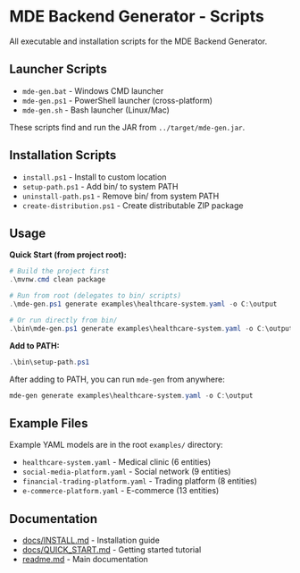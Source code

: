 # MDE Backend Generator - Scripts

All executable and installation scripts for the MDE Backend Generator.

## Launcher Scripts

- `mde-gen.bat` - Windows CMD launcher
- `mde-gen.ps1` - PowerShell launcher (cross-platform)
- `mde-gen.sh` - Bash launcher (Linux/Mac)

These scripts find and run the JAR from `../target/mde-gen.jar`.

## Installation Scripts

- `install.ps1` - Install to custom location
- `setup-path.ps1` - Add bin/ to system PATH
- `uninstall-path.ps1` - Remove bin/ from system PATH
- `create-distribution.ps1` - Create distributable ZIP package

## Usage

**Quick Start (from project root):**
```powershell
# Build the project first
.\mvnw.cmd clean package

# Run from root (delegates to bin/ scripts)
.\mde-gen.ps1 generate examples\healthcare-system.yaml -o C:\output

# Or run directly from bin/
.\bin\mde-gen.ps1 generate examples\healthcare-system.yaml -o C:\output
```

**Add to PATH:**
```powershell
.\bin\setup-path.ps1
```

After adding to PATH, you can run `mde-gen` from anywhere:
```powershell
mde-gen generate examples\healthcare-system.yaml -o C:\output
```

## Example Files

Example YAML models are in the root `examples/` directory:
- `healthcare-system.yaml` - Medical clinic (6 entities)
- `social-media-platform.yaml` - Social network (9 entities)  
- `financial-trading-platform.yaml` - Trading platform (8 entities)
- `e-commerce-platform.yaml` - E-commerce (13 entities)

## Documentation

- [docs/INSTALL.md](../docs/INSTALL.md) - Installation guide
- [docs/QUICK_START.md](../docs/QUICK_START.md) - Getting started tutorial
- [readme.md](../readme.md) - Main documentation
